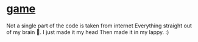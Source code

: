 # [game](https://ajay-develops.github.io/game)
Not a single part of the code is taken from internet 
Everything straight out of my brain 🧠.
I just made it my head 
Then made it in my lappy.
:)
